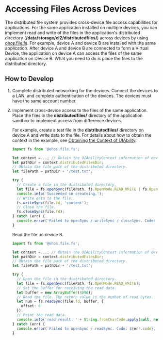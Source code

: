 # Accessing Files Across Devices

The distributed file system provides cross-device file access capabilities for applications. For the same application installed on multiple devices, you can implement read and write of the files in the application's distributed directory (**/data/storage/el2/distributedfiles/**) across devices by using [ohos.file.fs](app-file-access.md). For example, device A and device B are installed with the same application. After device A and device B are connected to form a Virtual Device, the application on device A can access the files of the same application on Device B. What you need to do is place the files to the distributed directory.

## How to Develop

1. Complete distributed networking for the devices.
   Connect the devices to a LAN, and complete authentication of the devices. The devices must have the same account number.

2. Implement cross-device access to the files of the same application.
   Place the files in the **distributedfiles/** directory of the application sandbox to implement access from difference devices.

   For example, create a test file in the **distributedfiles/** directory on device A and write data to the file. For details about how to obtain the context in the example, see [Obtaining the Context of UIAbility](../application-models/uiability-usage.md#obtaining-the-context-of-uiability).

   ```ts
   import fs from '@ohos.file.fs';
   
   let context =...; // Obtain the UIAbilityContext information of device A.
   let pathDir = context.distributedFilesDir;
   // Obtain the file path of the distributed directory.
   let filePath = pathDir + '/test.txt';
   
   try {
     // Create a file in the distributed directory.
     let file = fs.openSync(filePath, fs.OpenMode.READ_WRITE | fs.OpenMode.CREATE);
     console.info('Succeeded in createing.');
     // Write data to the file.
     fs.writeSync(file.fd, 'content');
     // Close the file.
     fs.closeSync(file.fd);
   } catch (err) {
     console.error(`Failed to openSync / writeSync / closeSync. Code: ${err.code}, message: ${err.message}`);
   }
   ```

   Read the file on device B.

   ```ts
   import fs from '@ohos.file.fs';
   
   let context =...; // Obtain the UIAbilityContext information of device B.
   let pathDir = context.distributedFilesDir;
   // Obtain the file path of the distributed directory.
   let filePath = pathDir + '/test.txt';
   
   try {
     // Open the file in the distributed directory.
     let file = fs.openSync(filePath, fs.OpenMode.READ_WRITE);
     // Set the buffer for receiving the read data.
     let buffer = new ArrayBuffer(4096);
     // Read the file. The return value is the number of read bytes.
     let num = fs.readSync(file.fd, buffer, {
       offset: 0
     });
     // Print the read data.
     console.info('read result: ' + String.fromCharCode.apply(null, new Uint8Array(buffer.slice(0, num))));
   } catch (err) {
     console.error(`Failed to openSync / readSync. Code: ${err.code}, message: ${err.message}`);
   }
   ```

